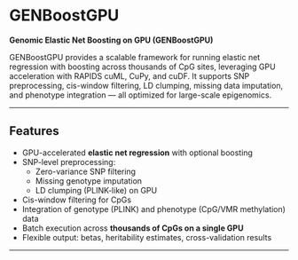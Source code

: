 # GENBoostGPU

**Genomic Elastic Net Boosting on GPU (GENBoostGPU)**

GENBoostGPU provides a scalable framework for running elastic net regression with 
boosting across thousands of CpG sites, leveraging GPU acceleration with RAPIDS cuML, 
CuPy, and cuDF. It supports SNP preprocessing, cis-window filtering, LD clumping, 
missing data imputation, and phenotype integration — all optimized for large-scale 
epigenomics.

---

## Features
- GPU-accelerated **elastic net regression** with optional boosting
- SNP-level preprocessing:
  - Zero-variance SNP filtering
  - Missing genotype imputation
  - LD clumping (PLINK-like) on GPU
- Cis-window filtering for CpGs
- Integration of genotype (PLINK) and phenotype (CpG/VMR methylation) data
- Batch execution across **thousands of CpGs on a single GPU**
- Flexible output: betas, heritability estimates, cross-validation results

---


